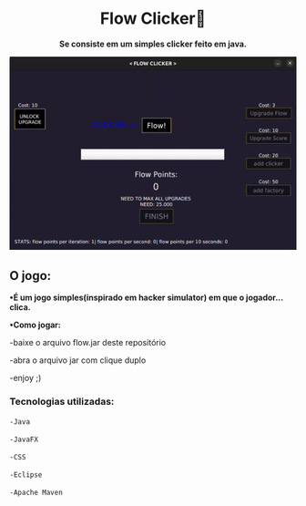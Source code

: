 <h1 align="center">Flow Clicker🎯</h1>

**<p align="center">Se consiste em um simples clicker feito em java.</p>**

<div align="center">
<img src="src/view/gifdemo.gif">
</div>

<h2>O jogo:</h2>

**•É um jogo simples(inspirado em hacker simulator) em que o jogador... clica.**

**•Como jogar:**

-baixe o arquivo flow.jar deste repositório

-abra o arquivo jar com clique duplo

-enjoy ;)

<h3>Tecnologias utilizadas:</h3>

`-Java`

`-JavaFX`

`-CSS`

`-Eclipse`

`-Apache Maven`
